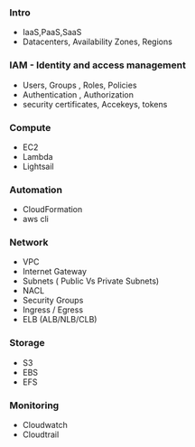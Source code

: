 ### Intro 
* IaaS,PaaS,SaaS
* Datacenters, Availability Zones, Regions 

### IAM - Identity and access management 

* Users, Groups , Roles, Policies
* Authentication , Authorization
* security certificates, Accekeys, tokens

### Compute 
* EC2
* Lambda
* Lightsail

### Automation
* CloudFormation
* aws cli

### Network 
* VPC 
* Internet Gateway
* Subnets ( Public Vs Private Subnets)
* NACL
* Security Groups
* Ingress / Egress
* ELB (ALB/NLB/CLB)


### Storage
* S3
* EBS
* EFS


### Monitoring
* Cloudwatch
* Cloudtrail 

